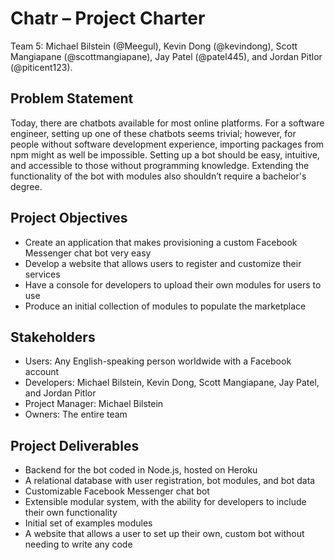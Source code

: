 # Chatr – Project Charter

Team 5: Michael Bilstein (@Meegul), Kevin Dong (@kevindong), Scott Mangiapane (@scottmangiapane), Jay Patel (@patel445), and Jordan Pitlor (@piticent123).

## Problem Statement

Today, there are chatbots available for most online platforms. For a software engineer, setting up one of these chatbots seems trivial; however, for people without software development experience, importing packages from npm might as well be impossible. Setting up a bot should be easy, intuitive, and accessible to those without programming knowledge. Extending the functionality of the bot with modules also shouldn’t require a bachelor's degree.

## Project Objectives

* Create an application that makes provisioning a custom Facebook Messenger chat bot very easy
* Develop a website that allows users to register and customize their services
* Have a console for developers to upload their own modules for users to use
* Produce an initial collection of modules to populate the marketplace

## Stakeholders

* Users: Any English-speaking person worldwide with a Facebook account
* Developers: Michael Bilstein, Kevin Dong, Scott Mangiapane, Jay Patel, and Jordan Pitlor
* Project Manager: Michael Bilstein
* Owners: The entire team

## Project Deliverables

* Backend for the bot coded in Node.js, hosted on Heroku
* A relational database with user registration, bot modules, and bot data
* Customizable Facebook Messenger chat bot
* Extensible modular system, with the ability for developers to include their own functionality
* Initial set of examples modules
* A website that allows a user to set up their own, custom bot without needing to write any code
